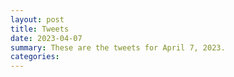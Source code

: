 ```yaml
---
layout: post
title: Tweets
date: 2023-04-07
summary: These are the tweets for April 7, 2023.
categories:
---
```


